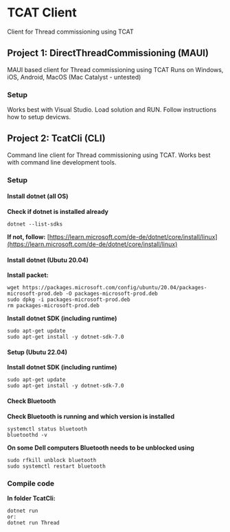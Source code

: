 # TCAT Client

Client for Thread commissioning using TCAT

## Project 1: DirectThreadCommissioning (MAUI)

MAUI based client for Thread commissioning using TCAT
Runs on Windows, iOS, Android, MacOS (Mac Catalyst - untested)

### Setup

Works best with Visual Studio.
Load solution and RUN. Follow instructions how to setup devicws.


## Project 2: TcatCli (CLI)

Command line client for Thread commissioning using TCAT.
Works best with command line development tools.

### Setup

#### Install dotnet (all OS)

**Check if dotnet is installed already**

```
dotnet --list-sdks
```

**If not, follow:**
[https://learn.microsoft.com/de-de/dotnet/core/install/linux](https://learn.microsoft.com/de-de/dotnet/core/install/linux)

#### Install dotnet (Ubutu 20.04)

**Install packet:**

```
wget https://packages.microsoft.com/config/ubuntu/20.04/packages-microsoft-prod.deb -O packages-microsoft-prod.deb
sudo dpkg -i packages-microsoft-prod.deb
rm packages-microsoft-prod.deb
```

**Install dotnet SDK (including runtime)**

```
sudo apt-get update
sudo apt-get install -y dotnet-sdk-7.0
```

#### Setup (Ubutu 22.04)

**Install dotnet SDK (including runtime)**

```
sudo apt-get update
sudo apt-get install -y dotnet-sdk-7.0
```

#### Check Bluetooth

**Check Bluetooth is running and which version is installed**

```
systemctl status bluetooth
bluetoothd -v
```

**On some Dell computers Bluetooth needs to be unblocked using**

```
sudo rfkill unblock bluetooth
sudo systemctl restart bluetooth
```

### Compile code

**In folder TcatCli:**

```
dotnet run
or:
dotnet run Thread
```